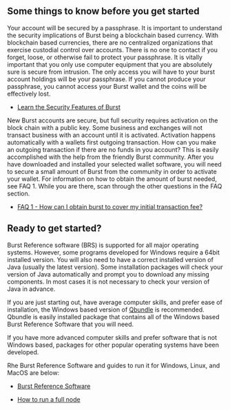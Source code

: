 Some things to know before you get started
------------------------------------------

Your account will be secured by a passphrase. It is important to understand the security implications of Burst being a blockchain based currency. With blockchain based currencies, there are no centralized organizations that exercise custodial control over accounts. There is no one to contact if you forget, loose, or otherwise fail to protect your passphrase. It is vitally important that you only use computer equipment that you are absolutely sure is secure from intrusion. The only access you will have to your burst account holdings will be your passphrase. If you cannot produce your passphrase, you cannot access your Burst wallet and the coins will be effectively lost.

-   [Learn the Security Features of Burst](secure-your-burst.md)

New Burst accounts are secure, but full security requires activation on the block chain with a public key. Some business and exchanges will not transact business with an account until it is activated. Activation happens automatically with a wallets first outgoing transaction. How can you make an outgoing transaction if there are no funds in you account? This is easily accomplished with the help from the friendly Burst community. After you have downloaded and installed your selected wallet software, you will need to secure a small amount of Burst from the community in order to activate your wallet. For information on how to obtain the amount of burst needed, see FAQ 1. While you are there, scan through the other questions in the FAQ section.

-   [FAQ 1 - How can I obtain burst to cover my initial transaction fee?](faq.md)

Ready to get started?
---------------------

Burst Reference software (BRS) is supported for all major operating systems. However, some programs developed for Windows require a 64bit installed version. You will also need to have a correct installed version of Java (usually the latest version). Some installation packages will check your version of Java automatically and prompt you to download any missing components. In most cases it is not necessary to check your version of Java in advance.

If you are just starting out, have average computer skills, and prefer ease of installation, the Windows based version of [Qbundle](qbundle.md) is recommended. Qbundle is easily installed package that contains all of the Windows based Burst Reference Software that you will need.

If you have more advanced computer skills and prefer software that is not Windows based, packages for other popular operating systems have been developed.

Rhe Burst Reference Software and guides to run it for Windows, Linux, and MacOS are below:

-   [Burst Reference Software](https://github.com/burst-apps-team/burstcoin/releases)

- [How to run a full node](burst-reference-software.md)